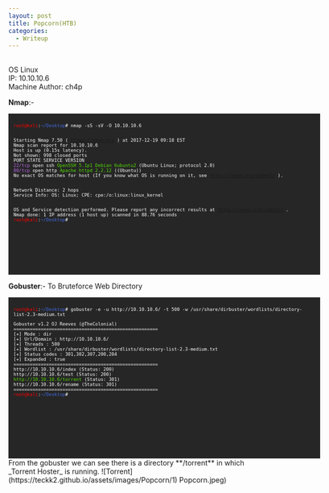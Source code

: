 ```yaml
---
layout: post
title: Popcorn(HTB)
categories:
  - Writeup
---
```


<br>OS Linux
<br>IP: 10.10.10.6
<br>Machine Author: ch4p

**Nmap**:-
<font size="1">
<div style="height:300px;width:600px;overflow:auto;background-color:#262626;color:White;scrollbar-base-color:gold;font-family:monospace;padding:10px;">
<p><font color="red">root@kali</font>:<font color="RoyalBlue">~/Desktop</font># nmap -sS -sV -O 10.10.10.6

<br>Starting Nmap 7.50 ( https://nmap.org ) at 2017-12-19 09:18 EST
<br>Nmap scan report for 10.10.10.6
<br>Host is up (0.15s latency).
<br>Not shown: 998 closed ports
<br>PORT   STATE SERVICE VERSION
<br><font color="BB69EC">22/tcp</font> open  ssh     <font color="53E100">OpenSSH 5.1p1 Debian 6ubuntu2</font> (Ubuntu Linux; protocol 2.0)
<br><font color="BB69EC">80/tcp</font> open  http    <font color="53E100">Apache httpd 2.2.12</font> ((Ubuntu))
<br>No exact OS matches for host (If you know what OS is running on it, see https://nmap.org/submit/ ).

<br>Network Distance: 2 hops
<br>Service Info: OS: Linux; CPE: cpe:/o:linux:linux_kernel

<br>OS and Service detection performed. Please report any incorrect results at https://nmap.org/submit/ .
<br>Nmap done: 1 IP address (1 host up) scanned in 88.76 seconds
<br><font color="red">root@kali</font>:<font color="RoyalBlue">~/Desktop</font>#</p>
</div>
</font>

**Gobuster**:- To Bruteforce Web Directory
<font size="1">
<div style="height:300px;width:600px;overflow:auto;background-color:#262626;color:White;scrollbar-base-color:gold;font-family:monospace;padding:10px;">
<p><font color="red">root@kali</font>:<font color="RoyalBlue">~/Desktop</font># gobuster -e -u http://10.10.10.6/ -t 500 -w /usr/share/dirbuster/wordlists/directory-list-2.3-medium.txt</p> 

<p>Gobuster v1.2                OJ Reeves (@TheColonial)
<br>=====================================================
<br>[+] Mode         : dir
<br>[+] Url/Domain   : http://10.10.10.6/
<br>[+] Threads      : 500
<br>[+] Wordlist     : /usr/share/dirbuster/wordlists/directory-list-2.3-medium.txt
<br>[+] Status codes : 301,302,307,200,204
<br>[+] Expanded     : true
<br>=====================================================
<br>http://10.10.10.6/index (Status: 200)
<br>http://10.10.10.6/test (Status: 200)
<br><font color="53E100">http://10.10.10.6/torrent</font> (Status: 301)
<br>http://10.10.10.6/rename (Status: 301)
<br>=====================================================
<br><font color="red">root@kali</font>:<font color="RoyalBlue">~/Desktop</font>#</p>
</div>
</font>
From the gobuster we can see there is a directory **/torrent** in which _Torrent Hoster_ is running.
![Torrent](https://teckk2.github.io/assets/images/Popcorn/1) Popcorn.jpeg)
